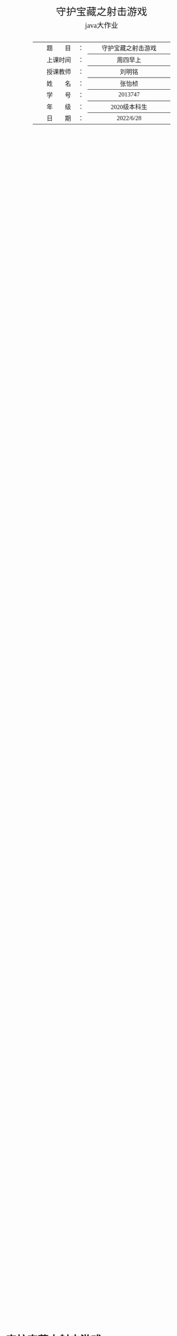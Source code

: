 <div class="cover" style="page-break-after:always;font-family:方正公文仿宋;width:100%;height:100%;border:none;margin: 0 auto;text-align:center;">
    <div style="width:60%;margin: 0 auto;height:0;padding-bottom:20%;">
        </br>
        <img src="https://zyzstc-1303973796.cos.ap-beijing.myqcloud.com/uPic/%E5%8D%97%E5%BC%80%E5%A4%A7%E5%AD%A6logo.jpeg" alt="校名" style="width:80%;"/>
    </div>
    </br></br></br></br></br>
    <div style="width:60%;margin: 0 auto;height:0;padding-bottom:30%;">
        <img src="https://zyzstc-1303973796.cos.ap-beijing.myqcloud.com/uPic/%E5%8D%97%E5%BC%80%E5%A4%A7%E5%AD%A6%E6%A0%A1%E5%BE%BDlogo.jpg" alt="校徽" style="width:50%;"/>
	</div>
    </br></br></br></br></br></br></br></br>
    <span style="font-family:华文黑体Bold;text-align:center;font-size:20pt;margin: 10pt auto;line-height:30pt;">守护宝藏之射击游戏</span>
    <p style="text-align:center;font-size:14pt;margin: 0 auto">java大作业 </p>
    </br>
    </br>
    <table style="border:none;text-align:center;width:72%;font-family:仿宋;font-size:14px; margin: 0 auto;">
    <tbody style="font-family:方正公文仿宋;font-size:12pt;">
    	<tr style="font-weight:normal;"> 
    		<td style="width:20%;text-align:right;">题　　目</td>
    		<td style="width:2%">：</td> 
    		<td style="width:40%;font-weight:normal;border-bottom: 1px solid;text-align:center;font-family:华文仿宋"> 守护宝藏之射击游戏 </td>     </tr>
    	<tr style="font-weight:normal;"> 
    		<td style="width:20%;text-align:right;">上课时间</td>
    		<td style="width:2%">：</td> 
    		<td style="width:40%;font-weight:normal;border-bottom: 1px solid;text-align:center;font-family:华文仿宋"> 周四早上</td>     </tr>
    	<tr style="font-weight:normal;"> 
    		<td style="width:20%;text-align:right;">授课教师</td>
    		<td style="width:2%">：</td> 
    		<td style="width:40%;font-weight:normal;border-bottom: 1px solid;text-align:center;font-family:华文仿宋">刘明铭 </td>     </tr>
    	<tr style="font-weight:normal;"> 
    		<td style="width:20%;text-align:right;">姓　　名</td>
    		<td style="width:2%">：</td> 
    		<td style="width:40%;font-weight:normal;border-bottom: 1px solid;text-align:center;font-family:华文仿宋"> 张怡桢</td>     </tr>
    	<tr style="font-weight:normal;"> 
    		<td style="width:20%;text-align:right;">学　　号</td>
    		<td style="width:2%">：</td> 
    		<td style="width:40%;font-weight:normal;border-bottom: 1px solid;text-align:center;font-family:华文仿宋">2013747 </td>     </tr>
    	<tr style="font-weight:normal;"> 
    		<td style="width:20%;text-align:right;">年　　级</td>
    		<td style="width:%">：</td> 
    		<td style="width:40%;font-weight:normal;border-bottom: 1px solid;text-align:center;font-family:华文仿宋"> 2020级本科生</td>     </tr>
    	<tr style="font-weight:normal;"> 
    		<td style="width:20%;text-align:right;">日　　期</td>
    		<td style="width:2%">：</td> 
    		<td style="width:40%;font-weight:normal;border-bottom: 1px solid;text-align:center;font-family:华文仿宋">2022/6/28</td>     </tr>
    </tbody>              
    </table>
</div>

<!-- 注释语句：导出PDF时会在这里分页 -->

# 守护宝藏之射击游戏



<center><div style='height:2mm;'></div><div style="font-family:华文楷体;font-size:14pt;">张怡桢，2013747</div></center>
<center><span style="font-family:华文楷体;font-size:9pt;line-height:9mm">南开大学软件学院</span>
</center>
<div>
<div style="width:52px;float:left; font-family:方正公文黑体;">摘　要：</div> 
<div style="overflow:hidden; font-family:华文楷体;"> 两个光头小战士守护着象征人类智慧的宝藏，利用高超的射击技术，消灭所有的丧尸，并守护着宝藏。守护宝藏之射击游戏是我根据自己的兴趣设计的一款双人小游戏，游戏通过分析JAVA游戏开发和代码设计，用IntelliJ IDEA软件开发了守护宝藏之射击游戏。运用接口技术，使一个类能够实现多个接口，使用套接字Socket来完成client端和server端的连接。玩家通过连接访问进入游戏，通过操纵守护战士来守护宝藏，玩家还可以拾取装备来提升攻击力，摧毁全部丧尸来取得胜利，操作非常简单，适合所有人群玩。该游戏既满足了人们的个性化需求，也让玩家在游戏过程中丢掉烦恼，尽情地释放压力。
  </div>
</div>

<div>
<div style="width:52px;float:left; font-family:方正公文黑体;">关键词：</div> 
<div style="overflow:hidden; font-family:华文楷体;">java；Socket；多线程</div>
</div>




## 系统分析



### 技术分析

该游戏具有一套完整的规则系统，战士可以射击丧尸，丧尸也可以射击战士，丧尸的目标是攻击宝藏或者杀死杀死战士，而战士则需要层层过关才可以获得胜利，在游戏的设计时需要缜密的逻辑条理思维，同时也要考虑无法操控的因素和所有可能出现的突发事件。

#### 多线程

（1）主线程

战士由玩家通过方向键操作运动方向，通过s键来发射子弹。

（1）丧尸“线程”

丧尸由系统自动随机生成并随机发起攻击，丧尸的目标是攻击宝藏，需要有一定的智能性，因此敌方丧尸需要开创单独的线程让其自主运行，并且需要生成很多的丧尸。

要赋给丧尸消灭战士，抢夺宝藏的目标，所以需要精密得去设计丧尸操作运行的算法，使得丧尸具有一定的目的性与智能性。

（2）子弹“线程”

要对所有角色打出的子弹进行实时监测并判断它打到了什么物体对象，因此需要开辟一个独立的线程来处理子弹，还需要控制好所有的物体对象。



在同一时候，在JVM虚拟机上保持运行这么多的线程，可能会造成程序的迟钝，甚至瘫痪，所以需要用其他方法来解决这个问题！！！

#### 其他技术细节

（1）由于游戏界面中物体对象繁多，为了避免重叠运行，丧尸在前进时需要时刻地扫描周围环境。 

（2）游戏的动态画面是一个优秀程序不可缺少的组成成分，精美的用户界面是引起玩家兴趣的关键，相关的构图美化技术也需要有所考虑。

（3）在游戏地图中会有许多各种不同的物体对象，这不是绘图方法能够解决的，而且过多的大型图片会束缚程序的大小，所以要准确掌握Graphcis()方法的使用。同时使用读取外部文件的方法来加载游戏关卡，因为内存有限，不适合用于存储地图关卡。

（6）游戏要对玩家的分数进行记录，这就需要对其功能和属性进行妥善的策划，还需要制作良好的解决方案来处理其存储方式。

（7）为了确保游戏程序的运行顺畅，需要对结构进行严格把控，将算法完善得更精准，还可以运用混淆器对打包后的软件程序进行优化。



### 功能分析

游戏开始后，主机端创建并设置一个主机，客户端申请连接加入，若其IP输入判断无误，载入地图关卡并开始游戏，在游戏界面中，会实时显示剩余的需要打败的丧尸数量和玩家的生命数及分数。敌方丧尸自行移动和打出子弹，玩家通过敲击键盘来操控战士的动作并打出子弹，子弹无法打中相同阵营的对象，当两方阵营的子弹相交时会相互抵消，打中对方对象时会产生爆炸效果，中途可以暂停、发送信息，战士吃掉超级武器后会赋予其特殊的功能，在游戏的界面中还包含了通信的功能。

如果取得了胜利，会显示“恭喜你过关了！”，并进入下一个关卡，如果失败了，则系统给出“GAME OEVR!还想再玩一次吗？（y/n）”的提示，如果玩家双方都选择继续游戏，则游戏重新加载并开始，不然结束并退出游戏界面。



## 总体设计

<center><strong>  游戏总架构图</strong></center>

![image-20220630165647593](https://zyzstc-1303973796.cos.ap-beijing.myqcloud.com/uPic/image-20220630165647593.png)

### 类设计

游戏由服务器端和客户端两部分组成。根据功能与需求，对该两类设计了许多类，以下分析

#### 服务器端和客户端中都存在的类

Actor类主要用来创建接口

base类主要用来创建宝藏并设置属性

bullet类主要用来创建子弹并设置属性

Ticker类主要用来创建时间信息

bomb类主要用来创建子弹打出后产生的爆炸效果

river类主要用来创建河道并设置属性

grass类主要负责创建草坪并设置属性

Steelwall类主要用来创建铁墙并设置属性

wall类主要用来创建和设置普通墙及其属性

level类负责创建关卡。

#### 服务器端

<center><strong>Server的关系图</strong></center>

![server类关系](https://zyzstc-1303973796.cos.ap-beijing.myqcloud.com/uPic/server%25E7%25B1%25BB%25E5%2585%25B3%25E7%25B3%25BB.png)

<center><strong>表1  游戏服务器端各类功能表</strong></center>

| ServerControler | 处理来自服务器视图框架的输入     |
| --------------- | -------------------------------- |
| ServerModel     | 创建主机                         |
| ServerView      | 设置服务器端图形界面的面板信息   |
| enemy           | 创建丧尸                         |
| player          | 设置玩家的得分及其显示位置等信息 |
| drawingPanel    | 创建和设置服务器端界面窗口       |
| powerUp         | 设置吃到道具后的加强效果         |
| feedbackHandler | 判断指令并执行                   |
| Actor           | 创建接口                         |
| base            | 创建并设置基地                   |
| Ticker          | 创建并设置游戏线程               |
| bullet          | 创建子弹并设置属性               |
| bomb            | 设置爆炸效果                     |
| river           | 创建河道并设置属性               |
| grass           | 创建草坪并设置属性               |
| Steelwall       | 创建铁墙并设置属性               |
| wall            | 创建普通墙并设置属性             |
| level           | 创建关卡                         |

ServerModel类主要用来创建主机

ServerView类主要负责服务器端图形界面的面板信息的设置

ServerControler类处理来自服务器视图框架的输入，包括创立通信与帮助信息等

enemy类主要负责丧尸的创建

player类主要用来设置玩家的得分及其显示位置等信息

drawingPanel类主要负责服务器端界面窗口的创建和设置

powerUp类主要用来设置吃到道具后的加强效果

feedbackHandler类主要用来解码从客户端发来的指令字符串，再将其转换成指令来判断游戏失败后玩家是否继续游戏的问题

#### 客户端



<center><strong>Client的关系图</strong></center>

![client类关系](https://zyzstc-1303973796.cos.ap-beijing.myqcloud.com/uPic/client%25E7%25B1%25BB%25E5%2585%25B3%25E7%25B3%25BB.png)

<center><strong>表2 游戏客户端各类功能表</strong></center>

| ClientModel        | 设置与服务器的连接               |
| ------------------ | -------------------------------- |
| ClientView         | 设置客户端端图形界面的面板信息   |
| ClientControler    | 负责处理来自客户端视图框架的输入 |
| drawingPanel       | 设置客户端窗口界面               |
| instructionHandler | 判断指令并执行                   |
| shield             | 设置战士的防护盾                 |
| normalObject       | 创建并描绘其他的物体对象         |
| level              | 创建关卡                         |
| base               | 创建并设置基地                   |
| Ticker             | 创建并设置游戏线程               |
| bullet             | 创建子弹并设置属性               |
| bomb               | 设置爆炸效果                     |
| river              | 创建河道并设置属性               |
| wall               | 创建普通墙并设置属性             |

ClientModel类主要用来设置与服务器的连接

ClientView类主要负责客户端端图形界面的面板信息

ClientControler类主要负责处理来自客户端视图框架的输入和创立通信与帮助信息等

drawingPanel主要用来设置客户端窗口界面

instructionHandler类主要用来解码从服务器端发来的指令字符串，再将其转换成指令来判断游戏失败后玩家是否继续游戏的问题

shield类主要负责设置战士吃掉保护图标获得保护时的状态

normalObject类主要用来创建和描绘其他物体对象



### 功能设计

#### 游戏联机

客户端与服务器端的连接访问通过使用套接字Socket来实现，客户端玩家输入主机地址来完成与服务器玩家的连接，两个玩家的游戏画面实时同步，一起攻击丧尸保护宝藏

#### 在线聊天

此游戏添加了通信功能，客户端与服务器端可以使用文本框进行在线交流

#### 游戏具体设计

双方通过使用指令键来操控自己的战士，丧尸和子弹则是自主随机运行，游戏中会对玩家的分数进行记录，还增加了特殊武器。

<center><strong>游戏具体功能图</strong></center>

![image-20220628213232425](https://zyzstc-1303973796.cos.ap-beijing.myqcloud.com/uPic/image-20220628213232425.png)



### 总体流程图

<center><strong>图2  总体流程图</strong></center>

![image-20220628212618465](https://zyzstc-1303973796.cos.ap-beijing.myqcloud.com/uPic/image-20220628212618465.png)

## 技术与难点



###  技术难点：Socket通信

**功能：服务器与客户端的通信与同步 **

![image-20220630170215712](https://zyzstc-1303973796.cos.ap-beijing.myqcloud.com/uPic/image-20220630170215712.png)

在游戏中，有服务器端*server*与客户端*client*，通过*Socket*套接字进行通信。

其中最大的问题是，*怎么让客户端与服务器的画面实时同步*——*通过两个类*Client.instructionHandler*与*Server.feedbackHandler*来编写变化标记功能与相对应的识别功能来同步画面，信息交流通过*String*来传递解析。*

<center><strong>Socket通信图</strong></center>

![image-20220630170336715](https://zyzstc-1303973796.cos.ap-beijing.myqcloud.com/uPic/image-20220630170336715.png)



### 技术难点：子弹，丧尸与战士的运动“多线程”

**功能：画面运行流畅，可以正确反馈玩家的指令**

由于游戏上的动态元素过多，给每一颗子弹每一个丧尸都设置线程的话，游戏会出现卡顿以及卡bug的现象。事实上该项目的线程结构如下：

<center><strong>游戏的线程分析图</strong></center>

![image-20220630170804216](https://zyzstc-1303973796.cos.ap-beijing.myqcloud.com/uPic/image-20220630170804216.png)

项目有四个线程，服务器主线程，客户端主线程，以及服务端的游戏线程，客户端的同步线程。主线程听取用户的输入，游戏的运行与同步在*gameModel*中的新线程。

*尽量保持较少的线程如何实现子弹以及丧尸的动态效果呢？*

```java
view.mainPanel.repaint();
Thread.sleep(30);
```

游戏中的画面中出现的物体皆为继承*Actor*接口的实体对象，其运动主线程监听用户的输入，通过不停更新所有对象的图片位置然后每30ms后刷新主界面来实现游戏的动态操作。

### 技术难点：图片的更新

**功能：收到炮弹攻击后外形的外观变化，吃到超级武器的外形变化**

```java
public Image[] textures;

//加载游戏
textures = new Image[88];
for(int i = 1; i < textures.length+1; i++)
	textures[i-1] = Toolkit.getDefaultToolkit().getImage("image/" + i + ".jpg");

```

使用*Toolkit.getDefaultToolkit().getImage()*一次性将图片导入缓存，后期触发特定的操作，外形进行变化。

图片的来源主要是从游戏元素网站爱给网上遴选的。

其中一次性将图片导入缓存，需要特殊的图片读取办法：Toolkit.getDefaultToolkit().getImage()中可以以字符串的形式读取括号内的信息"image/" + i + ".jpg"，所以可以一次性读入图片。

## 详细设计

### 游戏元素设计

游戏的画风较为美观大方，游戏的元素让人可以轻松快乐的进行游戏。

#### 战士设计

战士有4种等级，可以随着游戏的进行吃到道具而进行升级，除了外观上的升级还包括血量以及武器装备上的升级

<center><strong>1级战士</strong></center>

战士的初始状态

<center class="half">
    <img src="https://zyzstc-1303973796.cos.ap-beijing.myqcloud.com/uPic/image-20220628202125116.png" width="150"/>
   <img src="https://zyzstc-1303973796.cos.ap-beijing.myqcloud.com/uPic/image-20220628202502030.png" width="150"/>
    <img src="https://zyzstc-1303973796.cos.ap-beijing.myqcloud.com/uPic/image-20220628202354135.png" width="150"/>
    <img src="https://zyzstc-1303973796.cos.ap-beijing.myqcloud.com/uPic/image-20220628202217546.png" width="150"/>



<center><strong>2级战士</strong></center>

一级战士拾取武器之后，移动速度加快，装备升级

<center class="half">
    <img src="https://zyzstc-1303973796.cos.ap-beijing.myqcloud.com/uPic/image-20220628213321997.png" width="150"/>
   <img src="https://zyzstc-1303973796.cos.ap-beijing.myqcloud.com/uPic/image-20220628213358018.png" width="150"/>
    <img src="https://zyzstc-1303973796.cos.ap-beijing.myqcloud.com/uPic/image-20220628213423450.png" width="150"/>
    <img src="https://zyzstc-1303973796.cos.ap-beijing.myqcloud.com/uPic/image-20220628213438127.png" width="150"/>



<center><strong>3级战士</strong></center>

二级战士拾取到武器之后的再次升级
<center class="half">
    <img src="https://zyzstc-1303973796.cos.ap-beijing.myqcloud.com/uPic/image-20220628213321997.png" width="150"/>
   <img src="https://zyzstc-1303973796.cos.ap-beijing.myqcloud.com/uPic/image-20220628213649415.png" width="150"/>
    <img src="https://zyzstc-1303973796.cos.ap-beijing.myqcloud.com/uPic/image-20220628213715706.png" width="150"/>
    <img src="https://zyzstc-1303973796.cos.ap-beijing.myqcloud.com/uPic/image-20220628213725165.png" width="150"/>



<center><strong>4级战士</strong></center>

玩家只有拾取到超级星星时才会进入该状态，该状态的战士health=2，武器装备最强，移动速度最快
<center class="half">
    <img src="https://zyzstc-1303973796.cos.ap-beijing.myqcloud.com/uPic/image-20220628213833079.png" width="150"/>
   <img src="https://zyzstc-1303973796.cos.ap-beijing.myqcloud.com/uPic/image-20220628213857960.png" width="150"/>
    <img src="https://zyzstc-1303973796.cos.ap-beijing.myqcloud.com/uPic/image-20220628213917381.png" width="150"/>
    <img src="https://zyzstc-1303973796.cos.ap-beijing.myqcloud.com/uPic/image-20220628213942515.png" width="150"/>



#### 丧尸设计

丧尸一共有四种类型

| jpg_num | type | firepossibility | speed | health | mark   |
| ------- | ---- | --------------- | ----- | ------ | ------ |
| 39-46   | 1    | 0.95            | 2     |        | 普通的 |
| 3-10    | 2    | 0.95            | 4     |        | 快的   |
| 11-18   | 3    | 0.9             | 2     |        | 胖的   |
| 19-38   | else | 0.95            | 2     | 3      | 大boss |

<center><strong>普通丧尸</strong></center>

普通丧尸有两种形态，第一行是正常形态，第二行是暴走状态

<center class="half">
    <img src="https://zyzstc-1303973796.cos.ap-beijing.myqcloud.com/uPic/image-20220629001031341.png" width="150"/>
   <img src="https://zyzstc-1303973796.cos.ap-beijing.myqcloud.com/uPic/image-20220629001334154.png" width="150"/>
    <img src="https://zyzstc-1303973796.cos.ap-beijing.myqcloud.com/uPic/image-20220629001205654.png" width="150"/>
    <img src="https://zyzstc-1303973796.cos.ap-beijing.myqcloud.com/uPic/image-20220629001153052.png" width="150"/>

  <center class="half">
    <img src="https://zyzstc-1303973796.cos.ap-beijing.myqcloud.com/uPic/image-20220629001031341.png" width="150"/>
   <img src="https://zyzstc-1303973796.cos.ap-beijing.myqcloud.com/uPic/image-20220629002448432.png" width="150"/>
    <img src="https://zyzstc-1303973796.cos.ap-beijing.myqcloud.com/uPic/image-20220629002513634.png" width="150"/>
    <img src="https://zyzstc-1303973796.cos.ap-beijing.myqcloud.com/uPic/image-20220629002609573.png" width="150"/>

<center><strong>快丧尸</strong></center>

此种丧尸移动速度超快，一行为普通形态，二行为暴走状态
<center class="half">
    <img src="https://zyzstc-1303973796.cos.ap-beijing.myqcloud.com/uPic/image-20220629001433750.png" width="150"/>
   <img src="https://zyzstc-1303973796.cos.ap-beijing.myqcloud.com/uPic/image-20220629001506851.png"width="150"/>
    <img src="https://zyzstc-1303973796.cos.ap-beijing.myqcloud.com/uPic/image-20220629001522397.png" width="150"/>
    <img src="https://zyzstc-1303973796.cos.ap-beijing.myqcloud.com/uPic/image-20220629001543681.png" width="150"/>
  <center class="half">
    <img src="https://zyzstc-1303973796.cos.ap-beijing.myqcloud.com/uPic/image-20220629001433750.png" width="150"/>
   <img src="https://zyzstc-1303973796.cos.ap-beijing.myqcloud.com/uPic/image-20220629002655624.png"width="150"/>
    <img src="https://zyzstc-1303973796.cos.ap-beijing.myqcloud.com/uPic/image-20220629002840118.png" width="150"/>
    <img src="https://zyzstc-1303973796.cos.ap-beijing.myqcloud.com/uPic/image-20220629002739118.png" width="150"/>

<center><strong>胖丧尸</strong></center>

此种丧尸移动速度慢，攻击力较普通丧尸更小一点，有两种形态，一行为普通形态，二行为暴走状态，如下
<center class="half">
    <img src="https://zyzstc-1303973796.cos.ap-beijing.myqcloud.com/uPic/image-20220629001820990.png" width="150"/>
   <img src="https://zyzstc-1303973796.cos.ap-beijing.myqcloud.com/uPic/image-20220629001850661.png" width="150"/>
    <img src="https://zyzstc-1303973796.cos.ap-beijing.myqcloud.com/uPic/image-20220629001841328.png" width="150"/>
    <img src="https://zyzstc-1303973796.cos.ap-beijing.myqcloud.com/uPic/image-20220629001831818.png" width="150"/>
  <center class="half">
    <img src="https://zyzstc-1303973796.cos.ap-beijing.myqcloud.com/uPic/image-20220629002924348.png" width="150"/>
   <img src="https://zyzstc-1303973796.cos.ap-beijing.myqcloud.com/uPic/image-20220629003006054.png" width="150"/>
    <img src="https://zyzstc-1303973796.cos.ap-beijing.myqcloud.com/uPic/image-20220629002952525.png" width="150"/>
    <img src="https://zyzstc-1303973796.cos.ap-beijing.myqcloud.com/uPic/image-20220629002939352.png" width="150"/>

<center><strong>大boss丧尸</strong></center>

此种丧尸血很厚，形态很多，受到攻击后，形态会发生变化

大boss丧尸具有4种运动形态和一种暴走状态，4种运动状态分别代表着血量

第一种初始状态health=3

<center class="half">
    <img src="https://zyzstc-1303973796.cos.ap-beijing.myqcloud.com/uPic/image-20220629002028360.png" width="150"/>
   <img src="https://zyzstc-1303973796.cos.ap-beijing.myqcloud.com/uPic/image-20220629002103878.png" width="150"/>
    <img src="https://zyzstc-1303973796.cos.ap-beijing.myqcloud.com/uPic/image-20220629002050222.png" width="150"/>
    <img src="https://zyzstc-1303973796.cos.ap-beijing.myqcloud.com/uPic/image-20220629002039214.png" width="150"/>
  收到第一次攻击后，health=2时的状态

 <center class="half">
    <img src="https://zyzstc-1303973796.cos.ap-beijing.myqcloud.com/uPic/image-20220629004526077.png" width="150"/>
   <img src="https://zyzstc-1303973796.cos.ap-beijing.myqcloud.com/uPic/image-20220629004538535.png" width="150"/>
    <img src="https://zyzstc-1303973796.cos.ap-beijing.myqcloud.com/uPic/image-20220629004548869.png" width="150"/>
    <img src="https://zyzstc-1303973796.cos.ap-beijing.myqcloud.com/uPic/image-20220629004559175.png" width="150"/>  

收到第二次攻击后，health=1时的状态

<center class="half">
    <img src="https://zyzstc-1303973796.cos.ap-beijing.myqcloud.com/uPic/image-20220629003836358.png" width="150"/>
   <img src="https://zyzstc-1303973796.cos.ap-beijing.myqcloud.com/uPic/image-20220629003855616.png" width="150"/>
    <img src="https://zyzstc-1303973796.cos.ap-beijing.myqcloud.com/uPic/image-20220629003905329.png" width="150"/>
    <img src="https://zyzstc-1303973796.cos.ap-beijing.myqcloud.com/uPic/image-20220629004309878.png" width="150"/>

 收到第三次攻击后，health=0时的状态     

  <center class="half">
    <img src="https://zyzstc-1303973796.cos.ap-beijing.myqcloud.com/uPic/image-20220629004349612.png" width="150"/>
   <img src="https://zyzstc-1303973796.cos.ap-beijing.myqcloud.com/uPic/image-20220629004401032.png" width="150"/>
    <img src="https://zyzstc-1303973796.cos.ap-beijing.myqcloud.com/uPic/image-20220629004410845.png" width="150"/>
    <img src="https://zyzstc-1303973796.cos.ap-beijing.myqcloud.com/uPic/image-20220629004419229.png" width="150"/>  

 超级丧尸的暴走状态

<center class="half">
    <img src="https://zyzstc-1303973796.cos.ap-beijing.myqcloud.com/uPic/image-20220629004719114.png" width="150"/>
   <img src="https://zyzstc-1303973796.cos.ap-beijing.myqcloud.com/uPic/image-20220629004727245.png" width="150"/>
    <img src="https://zyzstc-1303973796.cos.ap-beijing.myqcloud.com/uPic/image-20220629004735665.png" width="150"/>
    <img src="https://zyzstc-1303973796.cos.ap-beijing.myqcloud.com/uPic/image-20220629004744992.png" width="150"/>
 

 以下是血量变化时形态变化的代码

```java
//如果丧尸被击中一颗子弹，判断会发生什么
	public void hurt(){
		if(flashing)
			gameModel.addActor(new powerUp(gameModel));
		flashing = false;
		boolean death = false;
		if(type != 4 )
			death = true;
		else{
			if(health == 0)
				death = true;
			else{
				if(health == 3){
					for(int i = 0; i < 4; i++)
						textures[i] = textures[4+i];
				}else if(health == 2){
					for(int i = 0; i < 4; i++)
						textures[i] = textures[8+i];
				}else if(health == 1){
					for(int i = 0; i < 4; i++)
						textures[i] = textures[12+i];
				}
				health--;
			}
		}
```

#### 道具设计

<center><strong>道具设计图</strong></center>

![image-20220629015013070](https://zyzstc-1303973796.cos.ap-beijing.myqcloud.com/uPic/image-20220629015013070.png)

如图所示：

第一个道具为超级星星，吃到该道具时，战士会升级成满级状态

第二个是护盾道具，战士会得到限时的红色框框保护战士不受攻击

第三个是武器道具，拾取该道具，战士会进行相应的升级，移动速度提高，子弹速度提高，**且子弹可以打破铁墙**；

第四个是宝藏墙升级，在宝藏周边会建立一层更加牢固的铁墙，更耐受攻击

第五个是血量道具，拾取该道具战士的生命值会加一

第六个是时间道具，拾取到该道具后，丧尸会限时全部停止运动

第七个是炸弹道具，拾取该道具后，全场的丧尸死亡清空

#### 地图设计

<center><strong>宝藏的设计</strong></center>

宝藏设计在地图的中间下部，周边会用普通墙围住进行一定程度的防御，战士的任务是守护宝藏

<center class="half">
    <img src="https://zyzstc-1303973796.cos.ap-beijing.myqcloud.com/uPic/1.jpg" width="150"/>
   <img src="https://zyzstc-1303973796.cos.ap-beijing.myqcloud.com/uPic/2.jpg" width="150"/>
  <center><strong>地图元素（不可行走）</strong></center>

<center class="half">
    <img src="https://zyzstc-1303973796.cos.ap-beijing.myqcloud.com/uPic/54.jpg" width="100"/>
   <img src="https://zyzstc-1303973796.cos.ap-beijing.myqcloud.com/uPic/71.jpg" width="100"/>    
  <img src="https://zyzstc-1303973796.cos.ap-beijing.myqcloud.com/uPic/72.jpg" width="100"/>   



第一个是铁墙元素，耐受攻击，

第二个是普通墙元素，防御力较铁墙弱

第三个是湖水元素，角色不能跨越湖水

以上三个元素皆为角色不可以跨越的元素

  <center><strong>地图元素（可行走）</strong></center>

<center class="half">
    <img src="https://zyzstc-1303973796.cos.ap-beijing.myqcloud.com/uPic/image-20220629021617125.png" width="400"/>
   <img src="https://zyzstc-1303973796.cos.ap-beijing.myqcloud.com/uPic/image-20220629021823498.png" width="150"/>    

可以行走在上面的元素grass是用Graphics（）画的



### 面板功能设计

游戏面板是游戏程序的关键，这里使用了方法paintComponent(Graphics g)来进行建立并设置其属性，具体实现代码如下：

```java
public void paintComponent(Graphics g) {
		Graphics offScreenGraphics;
		if (offScreenImage == null) {
				offScreenImage = createImage(640, 550);
		}
		offScreenGraphics = offScreenImage.getGraphics();
		myPaint(offScreenGraphics);
		g.drawImage(offScreenImage, 0, 0, this);
	}
```

#### 宝藏基地的设计

1. base类定义了几个变量，通过构造器初始化了宝藏基地的变量参数

2. 使用g.drawImage()方法设置一幅图片来代表宝藏
3. 通过public void move(){}来处理基地受到铁墙防护时的变化，使用if()判断语句判断铁墙的保护时间。
4. 游戏的核心重点是宝藏的设置，一旦宝藏被毁，则玩家失败，游戏结束。

```java
//基地的基本属性设置
	public base(ServerModel gameModel){
		this.gameModel = gameModel;
		xPos = 260;
		yPos = 498;
		base = gameModel.textures[0];
		border = new Rectangle(xPos - 11, yPos - 11, 23, 23);
	}
//画出基地
	public void draw(Graphics g){
		g.drawImage(base, xPos - 12, yPos - 12, null );
	}
```

#### 丧尸的设计

敌方丧尸的设计

enemy类设置了丧尸的共同属性，并对不同的丧尸设置了不同的属性，如女性丧尸的移动速度会比较快，超级丧尸拥有多层保护壳的丧尸的生命数量与其拥有的形态数量一样等；

利用随机函数“Math.random()✖️4”随机生成一个随机值，并转换成整形数值，将此值赋给变量direction来作为敌方丧尸生成时的方向，再将“Math.random()✖️200”生成的随机值转换成整形数值，赋予变量interval来作为生成时的时间间隔，并且设置了丧尸的移动周期，在一个周期内将会朝着相同的方向继续移动，并设置了其在行进的过程中随机发射子弹。

而在特殊属性中，分别设置了丧尸的的攻击力、速度、图标等属性，再用方法draw(Graphics g){}向地图中加入丧尸的具体形态。具体实现代码如下：

```java
//设置全部敌人的共同属性
		interval = (int)(Math.random()*200);
		direction = (int)(Math.random()*4);
//根据不同类型的敌人设置独特的属性如：容貌,速度,等等
		if(type ==1 ){
			firePosibility = 0.95;
			speed = 2;
			textures = new Image[8];
			for(int i = 0; i < 8; i++)
				textures[i] = gameModel.textures[38+i];
		}else if(type == 2){
			firePosibility = 0.95;
			speed = 4;
			textures = new Image[8];
			for(int i = 0; i < 8; i++)
				textures[i] = gameModel.textures[2+i];
		}else if(type == 3){
			firePosibility = 0.9;
			speed = 2;
			textures = new Image[8];
			for(int i = 0; i < 8; i++)
				textures[i] = gameModel.textures[10+i];
		}else{
			firePosibility = 0.95;
			health = 3;
			speed = 2;
			textures = new Image[20];
			for(int i = 0; i < 20; i++)
				textures[i] = gameModel.textures[18+i];

		}
		//画出丧尸
public void draw(Graphics g){
		if(flashing && gameModel.gameFlow%10 > 4)
			g.drawImage(textures[textures.length-4+direction], xPos - size, yPos - size, null);
		else
			g.drawImage(textures[direction], xPos - size, yPos - size, null);
	}

```

#### 河道、草坪的设计

grass类继承了Actor接口;

grass类构造器定义了草坪的x，y坐标和矩形边界以及图标;

public void draw(Graphics g) {}方法绘制了草坪。

游戏双方丧尸及其子弹可以自由通过草坪。具体实现代码如下：

```java
//grass类构造器定义了草坪的x，y坐标和矩形边界以及图标;
public grass(int a, int b){
		xPos = a;
		yPos = b;
		border = new Rectangle(0,0,0,0);
	}
//画出草坪
	public void draw(Graphics g) {

		g.setColor(new Color(0, 128, 0));
		for(int i = yPos - 10; i <= yPos + 12; i+=5)
			g.drawLine(xPos - 12, i, xPos + 12, i);
		for(int i = xPos - 10; i <= xPos + 12; i+=5)
			g.drawLine( i, yPos - 12, i, yPos + 12);
  }
```

river类继承了Actor接口;

river类构造器定义了河道的x，y坐标和矩形边界以及图标;

g.drawImage（Image，int，int， ImageObserver）方法设置了一幅图片来代表河道。

在该游戏中将河道设置为不允许角色经过，但子弹可以自由通过，具体实现代码如下：

```java
//设置基本属性
	public river(int a, int b, ServerModel gameModel){
		this.gameModel = gameModel;
		river = gameModel.textures[71];
		xPos = a;
		yPos = b;
		Border = new Rectangle(xPos - 12, yPos - 12, 25, 25);
	}
//画出河道
	public void draw(Graphics g){
		g.drawImage(river, xPos - 12, yPos - 12, null);
	}

```

#### 墙与铁墙的设计

该模块通过new Rectangle(int x,int y,int width,int height)完成了一个矩形的创建，然后将其具体值赋给变量数组border[数组索引]生成了墙。

坐标x和y为绘制矩形时的起始点，width,height分别为矩形绘制的宽和高。通过构造器定义普通墙和铁墙的矩形边界和图标。具体实现代码如下：

```java
	//基本属性
public wall(int a, int b, ServerModel gameModel){
		xPos = a;
		yPos = b;
		this.gameModel = gameModel;
		wall = gameModel.textures[70];
		generalBorder = new Rectangle(xPos - 12, yPos - 12, 25, 25);
		border[0] = new Rectangle(xPos - 11, yPos - 11, 11, 11);
		border[1] = new Rectangle(xPos + 1, yPos - 11, 11, 11);
		border[2] = new Rectangle(xPos - 11, yPos + 1, 11, 11);
		border[3] = new Rectangle(xPos + 1, yPos + 1, 11, 11);
	}
	//画出

	public void draw(Graphics g) {
		if(walldestoried)
			return;
		g.drawImage(wall, xPos - 12, yPos - 12, null);
		g.setColor(new Color(170, 134, 98));
		if(shape[0])
			g.fillRect(xPos - 12, yPos - 12, 7, 7);
		if(shape[1])
			g.fillRect(xPos - 6, yPos - 12, 7, 7);
		if(shape[2])
			g.fillRect(xPos, yPos - 12, 7, 7);
		if(shape[3])
			g.fillRect(xPos + 6, yPos - 12, 7, 7);
		if(shape[4])
			g.fillRect(xPos - 12, yPos - 6, 7, 7);
		if(shape[5])
			g.fillRect(xPos - 6, yPos - 6, 7, 7);
		if(shape[6])
			g.fillRect(xPos, yPos - 6, 7, 7);
		if(shape[7])
			g.fillRect(xPos + 6, yPos - 6, 7, 7);
		if(shape[8])
			g.fillRect(xPos - 12, yPos, 7, 7);
		if(shape[9])
			g.fillRect(xPos - 6, yPos, 7, 7);
		if(shape[10])
			g.fillRect(xPos, yPos, 7, 7);
		if(shape[11])
			g.fillRect(xPos + 6, yPos, 7, 7);
		if(shape[12])
			g.fillRect(xPos - 12, yPos + 6, 7, 7);
		if(shape[13])
			g.fillRect(xPos - 6, yPos + 6, 7, 7);
		if(shape[14])
			g.fillRect(xPos, yPos + 6, 7, 7);
		if(shape[15])
			g.fillRect(xPos + 6, yPos + 6, 7, 7);
	}

```

#### 界面窗口的创建

在该模块中：

ServerView类的构造器中用super()方法调用父类构造器设置窗口题目为“守护宝藏之射击游戏（主机端/客户端）”；

使用JButton(String)定义了六个（退出、帮助、发送、暂停/继续、建立主机和隐藏）鼠标点击事件（即所谓的按钮）；

JTextField定义文本框，并将其设置为不可编辑。

new drawingPanel()和setBackground(Color c)创建一个面板并设置背景颜色；

setBounds()和setLayout()方法定义了页面的大小并将页面布局定义为空；

add（）方法向页面添加按钮和文本框；

setColor（Color c）方法设置面板颜色为指定颜色；

继承自java.awt.Graphics类中的drawString（String，int，int）方法向面板添加并输出当前关数及剩余敌人数，通过if判断语句进行判断，如果消灭丧尸数量到达设置的敌方丧尸数量则输出胜利场景。

```java
public ServerView(){

		super("守护宝藏之射击游戏（主机端）");


		try {
			UIManager.setLookAndFeel(UIManager.getSystemLookAndFeelClassName());
		} catch (Exception e) { }

		getContentPane().setLayout(null);

		//制作动画绘制的主面板
		mainPanel = new drawingPanel();
		mainPanel.setLayout(null);
		mainPanel.setBounds(0,  22, 679, 605);
		mainPanel.setBackground(new Color(138, 152, 142,80));
		messageField = new JTextField();
		messageField.setBounds(0,519, 560,22);
		messageField.setEnabled(false);
		sendMessage = new JButton("发送");
		sendMessage.setBounds(570,518, 62,24);
		sendMessage.setFocusable(false);
		mainPanel.add(messageField);
		mainPanel.add(sendMessage);
		getContentPane().add(mainPanel);
		mainPanel.setFocusable(true);

		//制作选项按钮
		createServer = new JButton("建立主机");
		createServer.setBounds(0, 0,120,22);
		getContentPane().add(createServer);
		createServer.setFocusable(false);

		pauseAndResume = new JButton("暂停/继续");
		pauseAndResume.setBounds(120, 0,120,22);
		getContentPane().add(pauseAndResume);
		pauseAndResume.setFocusable(false);

		help = new JButton("帮助");
		help.setBounds(240, 0,120,22);
		getContentPane().add(help);
		help.setFocusable(false);

		exit = new JButton("退出");
		exit.setBounds(360, 0,120,22);
		getContentPane().add(exit);
		exit.setFocusable(false);

		//设置主框架
		setDefaultCloseOperation(JFrame.EXIT_ON_CLOSE);
		setBounds(150, 130, 640, 590);
    	setVisible(true);
    	setResizable( false );

		//设置服务器模式
		model = new ServerModel(this);

		//设置服务器控制器
		controler = new ServerControler(this, model);


	}
```



### 子弹功能设计

setColor()方法设置子弹颜色为浅灰色;

g.fillRect(int,int,int,int)方法设置子弹水平或垂直发射时的形状;

if()判断语句和equals()方法来鉴定子弹和什么东西相交，然后再处理相交时子弹和其他对象的属性变化。

具体代码如下：

```java
//setColor()方法设置子弹颜色为浅灰色;

//g.fillRect(int,int,int,int)方法设置子弹水平或垂直发射时的形状;
public void draw(Graphics g) {
		g.setColor(Color.lightGray);
		if(direction == 0 || direction == 1)
			g.fillRect(border.x + 1, border.y +1, 3, 9);
		if(direction == 2 || direction == 3)
			g.fillRect(border.x +1, border.y + 1, 9, 3);
	}

//if()判断语句和equals()方法来鉴定子弹和什么东西相交，然后再处理相交时子弹和其他对象的属性变化。
	public void move(){
		if(gameModel.gamePaused){
			writeToOutputLine();
			return;
		}


		//检查这子弹是否撞击地图边界
		if(!border.intersects(map)){
			gameModel.removeActor(this);
			notifiyOwner();
			makeBomb();
			writeToOutputLine();
			return;
		}
		//检查这颗子弹是否击中其他对象
		for(int i = 0; i < gameModel.actors.length; i++){
			if(gameModel.actors[i] != null){
				if(gameModel.actors[i] != this && gameModel.actors[i] != owner){
					if(border.intersects(gameModel.actors[i].getBorder())){

						if(gameModel.actors[i].getType().equals("steelWall")){
							Steelwall temp = (Steelwall)gameModel.actors[i];
							if(!temp.walldestoried){
								temp.damageWall(border,  bulletpower, direction);
								if(temp.bulletdestoried)
									hitTarget = true;
							}
						}else if(gameModel.actors[i].getType().equals("wall")){
							wall temp = (wall)gameModel.actors[i];
							if(!temp.walldestoried){
								temp.damageWall(border,  bulletpower, direction);
								if(temp.bulletdestoried)
									hitTarget = true;
							}
						}else if(gameModel.actors[i].getType().equals("bullet")){
							bullet temp = (bullet)gameModel.actors[i];
							if(temp.owner.getType().equals("Player")){
								hitTarget = true;
								gameModel.removeActor(gameModel.actors[i]);
								temp.notifiyOwner();
							}
						}else if(gameModel.actors[i].getType().equals("Player")){
							if(owner.getType().equals("enemy")){
								player temp = (player)gameModel.actors[i];
							    temp.hurt();
							}else{
							}
							hitTarget = true;
						}else if(gameModel.actors[i].getType().equals("enemy") && owner.getType().equals("Player")){
							enemy temp = (enemy)gameModel.actors[i];
							player tempe = (player)owner;
							if(temp.health == 0)
								tempe.scores+=temp.type*100;
							temp.hurt();
							hitTarget = true;
						}else if(gameModel.actors[i].getType().equals("base")){
							base temp = (base)gameModel.actors[i];
							temp.doom();
							hitTarget = true;
							gameModel.gameOver = true;
						}
					}
				}
			}
		}

		//如果子弹打到其他对象,从游戏系统中删除这个子弹对象
		if(hitTarget){
			gameModel.removeActor(this);
			notifiyOwner();
			makeBomb();
			writeToOutputLine();
			return;
		}

		if(direction == 0){
				border.y -= Speed;
				yPos -= Speed;
			}
			if(direction == 1){
				border.y += Speed;
				yPos += Speed;
			}
			if(direction == 2){
				border.x -= Speed;
				xPos -= Speed;
			}
			if(direction == 3){
				border.x += Speed;
				xPos += Speed;
		}
		writeToOutputLine();
	}
```



### 战士功能设计

if()判断语句和equals()方法来鉴定战士吃掉的特殊武器图标：

<center class="half">
    <img src="https://zyzstc-1303973796.cos.ap-beijing.myqcloud.com/uPic/image-20220629015013070.png" width="400"/>

如果吃到炸弹图标，则已经出现了的丧尸全部被炸毁；

如果吃到爱心图标，玩家加一条生命；

如果吃到武器图标，提升玩家子弹火力并且速度加快，可以打破铁墙；

如果吃到盾图标，则玩家获得防护盾且免疫敌方子弹；

如果吃到铁墙图标，则基地由普通墙变为铁墙；

如果吃到时间图标，则时间停止，所有敌方丧尸静止。

具体代码如下：

```java
//power up 类
public powerUp(ServerModel gameModel){
		this.gameModel = gameModel;
		//加载图像
		textures = new Image[7];
		for(int i = 0; i < 7; i ++)
			textures[i] = gameModel.textures[46+i];

		xPos = 24 + (int)(Math.random()*475);
		yPos = 24 + (int)(Math.random()*475);
		int a = (int)(Math.random()*17);
		if(0 <= a && a< 3)
			function = 0;
		if(3 <= a && a < 6)
			function = 1;
		if(6 <= a && a < 9)
			function = 2;
		if(9 <= a && a< 12)
			function = 3;
		if(12 <= a && a < 15)
			function = 4;
		if(15 <= a && a < 16)
			function = 5;
		if(16 <= a && a < 17)
			function = 6;
		displaytime = 100 + (int)(Math.random()*630);
		border= new Rectangle(xPos - 12, yPos -12, 25, 25);
	}
```

```java
//player class
	//吃到道具
						if(gameModel.actors[i].getType().equals("powerUp")){
							scores+=50;
							powerUp temp = (powerUp)gameModel.actors[i];
							int function = temp.function;
							if(function == 0){  //普通武器，增加速度
								upgrade();
							}else if(function == 1){  //钢墙保护基地
								base tempe = (base)gameModel.actors[4];
								tempe.steelWallTime = 600;
							}else if(function == 2){   // 杀死所有的敌方丧尸
								for(int j = 0; j < gameModel.actors.length; j++)
									if(gameModel.actors[j] != null)
										if(gameModel.actors[j].getType().equals("enemy")){
											enemy tempe = (enemy)gameModel.actors[j];
											gameModel.addActor(new bomb(tempe.xPos, tempe.yPos, "big", gameModel));
											gameModel.removeActor(gameModel.actors[j]);
										}
									level.NoOfEnemy = 0;
									level.deathCount = 20 - level.enemyLeft;
							}else if(function == 3){   //防护盾，刀枪不入
								InvulnerableTime = 300 + (int)Math.random()*400;
							}else if(function == 4){  //冻结所有敌人
								enemy.freezedTime = 300 + (int)Math.random()*400;
								enemy.freezedMoment = ServerModel.gameFlow;
							}else if(function == 5){ //超级星星
								if(status < 3)
									numberOfBullet++;
								status =4;
								health = 2;
								if(type.equals("1P"))
									for(int j = 0; j < 4; j ++)
										textures[j] = gameModel.textures[66+j];
								else
									for(int j = 0; j < 4; j ++)
										textures[j] = gameModel.textures[84+j];
							}else if(function == 6){  // 增加生命
								life++;
							}

							gameModel.removeActor(gameModel.actors[i]);

						}
```



### 服务器设计

#### ServerModel类

在ServerModel类，实现了ActionListener接口，具备了监听功能。

创建了一些连接变量和游戏变量，设置了布尔类型的服务器状态变量，使用构造器完成了消息队列信息的设置；

使用createServer(){}方法建立主机，当布尔变量serverCreated的值为true时，主机创建成功；

设置了一个端口号，用try{}catch{}语句处理代码执行时发生的异常，并给出错误提示；

服务器通过accept()方法与客户端建立连接，当端口号没有被其他应用程序占用并IP地址正确，则成功完成连接，载入游戏，如若不然，就会显示相应的错误提示；

使用addMessage()在屏幕上显示消息，使用removeMessage()方法删除屏幕上的消息；

通过addActor()和remove()方法完成了向地图中增添新的物体对象和清除已经不存在了的物体对象的操作。

具体代码如下：

```java
	public ServerModel(ServerView thisview){

		view = thisview;
		messageQueue = new String[8];
		view.mainPanel.messageQueue = messageQueue;

		addMessage("欢迎来到守护宝藏之射击游戏主机端!  请点击\"建立主机\"按钮开始游戏" );

		t = new Ticker(1000);
		t.addActionListener(this);

	}


	public void createServer(){

 		addMessage("正在建立主机(端口9999,127.0.0.1)");

 		try {
			serverSocket = new ServerSocket(9999);
        	serverCreated = true;
        } catch (Exception e) {
			addMessage("无法建立主机，请确认端口9999没有被别的程序使用");
			System.out.println(e);
			t.stop();
			return;
        }

		addMessage("建立完成，等待玩家连接");

        try {
		   clientSocket = serverSocket.accept();
	       clientConnected = true;

	    	out = new PrintWriter(clientSocket.getOutputStream(), true);
		    in = new BufferedReader(new InputStreamReader(
				clientSocket.getInputStream()));

	    } catch (Exception e) {
			addMessage("连接中出现错误，请重新建立主机");
			serverCreated = false;
			clientConnected = false;
			t.stop();

			//当发生错误，摧毁一切已创建的
			try{
				serverSocket.close();
				clientSocket.close();
				out.close();
				in.close();
			}catch(Exception ex){}

			return;
        }

		view.messageField.setEnabled(true);
		addMessage("玩家已连接上，开始载入游戏");

		//一旦客户端连接，然后告诉客户端开始加载游戏
		 out.println("L1;");

		//加载游戏
		textures = new Image[88];
		for(int i = 1; i < textures.length+1; i++)
			textures[i-1] = Toolkit.getDefaultToolkit().getImage("image/" + i + ".jpg");


		//设置第一关
		actors = new Actor[400];
		level.loadLevel(this);

		P1 = new player("1P", this);
		addActor(P1);
		P2 = new player("2P", this);
		addActor(P2);



		gameStarted = true;
		view.mainPanel.actors = actors;
		view.mainPanel.gameStarted = true;

	addMessage("载入完毕，游戏开始了！");
	}

	public void actionPerformed(ActionEvent e){
		createServer();

		//如果程序未能创建服务器，则什么也不做
		if(!serverCreated)
			return;

		//游戏逻辑回路，
		try{
			while((inputLine = in.readLine()) != null){
				//处理客户反馈消息
				feedbackHandler.handleInstruction(this, inputLine);

				outputLine = "";

				if(!gamePaused)
					gameFlow++;

				if(pausePressed){
					if(!gamePaused){
						outputLine+= "x0;";
					}else{
						outputLine+= "x1;";
					}
					pausePressed = false;
				}

				if(gameOver || (P1.life == 0 && P2.life == 0)){
					if(P1.freezed != 1)
						outputLine+="a;";


					if((P1.freezed != 1 || messageIndex == 1) && serverVoteYes){
						addMessage("等待用户端玩家的回应...");
					}
					if(P1.freezed != 1 || messageIndex == 0){
							addMessage("GAME OVER ! 　想再玩一次吗 ( y / n ) ?");
					}
					gameOver =  true;
					P1.freezed = 1;
					P2.freezed = 1;

					if(serverVoteNo && !serverVoteYes)
						System.exit(0);

					if(serverVoteYes){
						outputLine+="j;";
						if(clientVoteYes){
							addMessage("用户端玩家决定再玩一次，游戏重新开始了...");

							//重新启动游戏
							P1 = new player("1P", this);
							P2 = new player("2P", this);
							level.reset();
							level.loadLevel(this);
							gameOver = false;
							serverVoteYes = false;
							clientVoteYes = false;
							serverVoteNo = false;
							enemy.freezedMoment = 0;
							enemy.freezedTime = 0;
							gameFlow = 0;

							//告诉客户端程序重新启动游戏
							outputLine+="L1;";
						}
					}
				}

				if(level.deathCount == 20 &&  !gameOver){
					level.winningCount++;
					if(level.winningCount == 120){
						P1.freezed = 1;
						P2.freezed = 1;
					}
					if(level.winningCount == 470){
						if(P1.life > 0)
							P1.reset();
						if(P2.life > 0)
							P2.reset();
						level.loadLevel(this);
						//告诉客户端程序加载下一关
						outputLine+="L" +(1 +  (level.currentLevel-1)%8) + ";";
					}
					if(level.winningCount  == 500){
						P1.freezed = 0;
						P2.freezed = 0;
						level.deathCount = 0;
						level.winningCount = 0;
					}

				}

				//大量生产敌人丧尸
				if(!gamePaused)
					level.spawnEnemy(this);

				for(int i = 0; i < actors.length; i++){
					if(actors[i] != null)
						actors[i].move();
				}

				//从消息队列中删除一个消息每10秒，（如果有的话）
				if(gameFlow%300 == 0)
					removeMessage();

				//将玩家、关卡的信息写入输出行
				outputLine+="p" + level.enemyLeft + "," + level.currentLevel + "," + P1.life + "," + P1.scores + "," +  P2.life + "," + P2.scores +";";
				outputLine+="g" + level.winningCount + ";";

				//将玩家类型信息写入输出行
				if(!playerTypedMessage.equals("")){
					outputLine+=playerTypedMessage;
					playerTypedMessage = "";
				}

				//将最后的指令字符串发送到客户端程序
				out.println(outputLine);

				//调用视图重绘本身
				view.mainPanel.repaint();

				//如果玩家切换到对话框模式，则停止所有丧尸动作
				if(!view.mainPanel.hasFocus()){
					P1.moveLeft = false;
					P1.moveUp = false;
					P1.moveDown = false;
					P1.moveRight = false;
					P1.fire = false;
				}

				Thread.sleep(30);
			}
		}catch(Exception ex){
			ex.printStackTrace();
			view.messageField.setEnabled(false);
			serverVoteYes= false;
			serverVoteNo = false;
			clientVoteYes = false;
			serverCreated = false;
			gameStarted = false;
			gameOver = false;
			gameFlow = 0;
			enemy.freezedTime = 0;
			enemy.freezedMoment = 0;
			view.mainPanel.gameStarted = false;
			t.stop();
			addMessage("玩家退出了，请重新建立主机");

			//当发生错误在游戏中，摧毁任何东西，包括游戏的变量
			try{
				out.close();
				in.close();
				clientSocket.close();
        		serverSocket.close();
			}catch(Exception exc){}

			//破坏游戏数据
			P1 = null;
			P2 = null;
			level.reset();
		}
	}

	//添加游戏对象（如丧尸，子弹等..）到游戏系统
	public void addActor(Actor actor){
		for(int i = 0; i < actors.length; i ++ )
			if(actors[i] == null){
				actors[i] = actor;
				break;
			}
	}

	//从游戏系统中移除游戏对象
	public void removeActor(Actor actor){
			for(int i = 0; i < actors.length; i ++ )
					if(actors[i] == actor){
						actors[i] = null;
						break;
			}
	}


	//在屏幕上显示一行消息
	public void addMessage(String message){
		if(messageIndex < 8){
			messageQueue[messageIndex] = message;
			messageIndex++;
		}
		else{
			for(int  i = 0; i < 7; i++)
				messageQueue[i] = messageQueue[i+1];
			messageQueue[7] = message;
		}

		//调用视图重绘屏幕如果游戏有没有开始
		if(!gameStarted)
			view.mainPanel.repaint();
	}

	//删除屏幕上最早的信息
	public void removeMessage(){
		if(messageIndex == 0)
			return;

		messageIndex--;
		for(int  i = 0; i < messageIndex; i++)
			messageQueue[i] = messageQueue[i+1];
		messageQueue[messageIndex] = null;

		//调用视图重绘屏幕如果比赛还没开始
		if(!gameStarted)
			view.mainPanel.repaint();
	}

```



#### feedbackHandler类

feedbackHandler类从客户端程序解码指令字符串,然后将字符串转换为真正的指令。

通过while(!instruction.substring(i, i+1).equals("？")){}语句来判断其指令，并根据其指令来完成相对性的操作。

```java
public static void handleInstruction(ServerModel gameModel, String instruction){
		if(instruction.length() == 0)
			return;

		int i = 0;
		while(i < instruction.length()){
			String perInstruction = "";

			//指令是“；”时
			while(!instruction.substring(i, i+1).equals(";")){
				perInstruction+=instruction.substring(i, i+1);
				i++;
			}

			//指令是“m”表明客户端运动信息
			if(perInstruction.substring(0,1).equals("m")){
				gameModel.P2.moveUp = false;
				gameModel.P2.moveDown = false;
				gameModel.P2.moveLeft = false;
				gameModel.P2.moveRight = false;
				gameModel.P2.fire = false;

				String temp = perInstruction.substring(1,2);
				if(temp.equals("1"))
					gameModel.P2.moveUp = true;
				temp = perInstruction.substring(2,3);
				if(temp.equals("1"))
					gameModel.P2.moveDown = true;
				temp = perInstruction.substring(3,4);
				if(temp.equals("1"))
					gameModel.P2.moveLeft = true;
				temp = perInstruction.substring(4,5);
				if(temp.equals("1"))
					gameModel.P2.moveRight = true;
				temp = perInstruction.substring(5,6);
				if(temp.equals("1"))
					gameModel.P2.fire = true;
			}

			//指令是“m”表示服务器玩家信息
			if(perInstruction.substring(0,1).equals("e")){
				gameModel.addMessage("用户端玩家说：" + perInstruction.substring(1,perInstruction.length()));
			}

			//指令是“j”表示客户端玩家想在玩一次
			if(perInstruction.substring(0,1).equals("j")){
				if(gameModel.gameOver)
					gameModel.clientVoteYes = true;
			}

			//指令是“x”表示服务器玩家暂停游戏
			if(perInstruction.substring(0,1).equals("x")){
				if(gameModel.gamePaused){
					gameModel.addMessage("用户端玩家取消了暂停");
					gameModel.gamePaused = false;
				} else if(!gameModel.gamePaused){
					gameModel.addMessage("用户端玩家暂停了游戏");
					gameModel.gamePaused = true;
				}
			}
			i++;
		}
	}

```

#### 其他各类设计

Lever类设置了不同的关卡，通过if(1+ (currentLevel-1)%8 == num){}判断语句来加入关卡，在进入下一关卡时，上一个关卡的所有东西都会被系统清理，并且增加了游戏难度。同时还设置了胜利场景。

Player类通过构造器设置了玩家的生命数量，生成时的方向和无敌时间，以及健康状态，子弹数量等。通过if(type.equals( "1P")){}elae{}来判断两个玩家并设置其战士的初始位置，用drawImage()方法绘制玩家战士，当玩家敲击开火键时，会用if()语句判断是否慢如条件，若满足就会生成一个子弹，并且子弹的位置、速度等属性参数都会被设置好，再通过add()方法添加子弹。在战士的下一个移动有效的前提下根据玩家战士的移动定义玩家战士的下一个边界，并判断是否与地图边界和其他物体对象相交，设置相交时战士与物体对象会发生的变化情况。当玩家战士被击毁时，其生命减少，使用reset（）方法将玩家战士路径重置为空，遗弃所有坐标和点类型，设置其位置为游戏开始时的位置。

在powerUp类中实现了战士吃到各种道具后发生变化的功能。

在Ticker类运用构造器建立了时间发生器，实现了runnable接口，并调用了其run()方法。

在ServerControler类处理来自服务器端视图框架的输入，实现了玩家消息互通功能。使用了构造器view.buttonName.addActionListener()方法完成了按钮功能的设计。使用addKeyListener(new KeyAdapter()){}方法增加了键盘输入的操作，再通过keyPressed(KeyEvent e)方法来实现，通过if(e.getKeyCode() == KeyEvent.VK_UP)语句来判断并执行相应的方向移动操作，通过if(e.getKeyChar() == 's')判断并执行”s”键的操作，if(e.getKeyCode()==e.VK_ENTER)判断是否点击Enter键，再通过if(e.getKeyChar() ==?)来判断输入什么键并执行相应的操作。通过keyReleased(KeyEvent e)方法来释放给定的键。具体代码如下：

```java
//操作发送消息按钮的动作
		view.sendMessage.addActionListener(new ActionListener(){
				public void actionPerformed(ActionEvent e) {
					if(!model.gameStarted){
						model.addMessage("还没有和别的玩家联上, 无法发送对话");
						return;
					}

					if(!view.messageField.getText().equals("")){
						model.addMessage("主机端玩家说：" + view.messageField.getText());
						model.playerTypedMessage += "m" + view.messageField.getText() + ";";
						view.messageField.setText("");
					}else{
						model.addMessage("对话内容不能为空");
					}
				}
			}
		);
```



### 客户端设计

#### ClientModel类

在ServerModel类，实现了ActionListener接口，具备了监听功能。

创建了一些连接变量和游戏变量，设置了布尔类型的客户端状态变量，使用构造器完成了消息队列信息的设置;

用try{}catch{}语句处理代码执行时发生的异常，给出错误提示;

使用add()方法向地图中添加对象;

客户端程序实际上不执行任何逻辑计算,它只接受指令，将指令字符串做出的反馈告诉客户端。

具体代码如下：

```java
public void connectServer(){
		addMessage("正在连接主机");

		try{
		 	serverIP = view.IPfield.getText();
		 	InetAddress addr = InetAddress.getByName(serverIP);
			clientSocket = new Socket(addr, 9999);

			out = new PrintWriter(clientSocket.getOutputStream(), true);
            in = new BufferedReader(new InputStreamReader(clientSocket.getInputStream()));

		}catch(Exception e){
			t.stop();
			System.out.println(e);
			addMessage("连接中出现错误， 请确认 1. 输入的IP是否正确,   2. 主机端已存在");
			return;
		}

		serverConnected = true;
		addMessage("已成功连接到主机，开始载入游戏");
		view.IPfield.setFocusable(false);
		view.IPfield.setEnabled(false);

		//加载游戏 texture
		textures = new Image[88];
		for(int i = 1; i < textures.length+1; i++)
			textures[i-1] = Toolkit.getDefaultToolkit().getImage("image/" + i + ".jpg");


		drawingList = new Actor[400];

		gameStarted = true;
		view.mainPanel.gameStarted = gameStarted;;
		view.mainPanel.drawingList = drawingList;
		view.messageField.setEnabled(true);
		addMessage("载入完毕，游戏开始了！");
	}

```

#### instructionHandler类

instructionHandler类只有客户端可读，它对从服务器程序反馈的指令字符串进行解码，然后将字符串转换为真正的指令，通过while循环语句和if判断语句来判断指令，并执行相应的指令动作，具体实现方法如下：

```java
	public static void handleInstruction(ClientModel gameModel, String instruction){
		if(instruction.length() == 0)
			return;

		int i = 0;
		while(i < instruction.length()){
			String perInstruction = "";

			//指令由”;“开头在instruction-string分离
			while(!instruction.substring(i, i+1).equals(";")){
				perInstruction+=instruction.substring(i, i+1);
				i++;
			}

			//指令“L”开头是负载水平,其次是“L”数量水平指数
			if(perInstruction.substring(0,1).equals("L")){
				level.loadLevel(gameModel, Integer.parseInt(perInstruction.substring(1,2)));
				return;
			}

			//指令“w”开头意味着一些事情改变了在墙上的对象
			if(perInstruction.substring(0,1).equals("w")){
				int xPos = 0; int yPos = 0; boolean[] shape = new boolean[16];
				String temp = "";
				int j = 1;
				//得到x的位置
				while(!perInstruction. substring(j, j+1).equals(",")){
					temp+=perInstruction. substring(j, j+1);
					j++;
				}
				j++;
				xPos =  Integer.parseInt(temp);

				//得到y的位置
				temp = "";
				while(!perInstruction. substring(j, j+1).equals(",")){
					temp+=perInstruction. substring(j, j+1);
					j++;
				}
				j++;
				yPos = Integer.parseInt(temp);

				//墙的详细的边界
				for(int k = 0; k < 16; k++){
					if(perInstruction. substring(j, j+1).equals("1"))
						shape[k] = true;
					else
						shape[k] = false;
					j++;
				}

				//执行指令
				for(int k = 0; k < gameModel.drawingList.length; k++){
					if(gameModel.drawingList[k] != null){
						if(gameModel.drawingList[k].getxPos() == xPos && gameModel.drawingList[k].getyPos() == yPos){
							wall tempWall = new wall(xPos, yPos, 4, gameModel);
							tempWall.shape = shape;
							gameModel.drawingList[k] = tempWall;
						}
					}
				}
			}

			//指令“s”开头意味着一些事情改变了一个铁墙对象
			if(perInstruction.substring(0,1).equals("s")){
				int xPos = 0; int yPos = 0; boolean[] shape = new boolean[4];
				String temp = "";
				int j = 1;
				//得到x的位置
				while(!perInstruction. substring(j, j+1).equals(",")){
					temp+=perInstruction. substring(j, j+1);
					j++;
				}
				j++;
				xPos =  Integer.parseInt(temp);

				//得到y的位置
				temp = "";
				while(!perInstruction. substring(j, j+1).equals(",")){
					temp+=perInstruction. substring(j, j+1);
					j++;
				}
				j++;
				yPos = Integer.parseInt(temp);

				//详细的钢墙边境
				for(int k = 0; k < 4; k++){
					if(perInstruction. substring(j, j+1).equals("1"))
						shape[k] = true;
					else
						shape[k] = false;
					j++;
				}

				//执行指令
				for(int k = 0; k < gameModel.drawingList.length; k++){
					if(gameModel.drawingList[k] != null){
						if(gameModel.drawingList[k].getxPos() == xPos && gameModel.drawingList[k].getyPos() == yPos){
							Steelwall tempWall = new Steelwall(xPos, yPos, 4, gameModel);
							tempWall.shape = shape;
							gameModel.drawingList[k] = tempWall;
						}
					}
				}
			}

			//指令“b”开头意味着基地已被摧毁
			if(perInstruction.substring(0,1).equals("b")){
				gameModel.drawingList[4] = new normalObject(260, 498,  gameModel, "base", 1);
			}

			//指令“n”开头显示正常的对象,如丧尸、启动符号
			if(perInstruction.substring(0,1).equals("n")){
				int xPos = 0; int yPos = 0; int textureIndex = -1;
				String temp = "";
				int j = 1;
				//得到x对象的位置
				while(!perInstruction. substring(j, j+1).equals(",")){
					temp+=perInstruction. substring(j, j+1);
					j++;
				}
				j++;
				xPos =  Integer.parseInt(temp);

				//得到y对象的位置
				temp = "";
				while(!perInstruction. substring(j, j+1).equals(",")){
					temp+=perInstruction. substring(j, j+1);
					j++;
				}
				j++;
				yPos = Integer.parseInt(temp);

				//获得对象的纹理指数
				temp = "";
				while(j < perInstruction.length()){
					temp+=perInstruction. substring(j, j+1);
					j++;
				}
				textureIndex = Integer.parseInt(temp);

				//执行指令
				gameModel.addActor(new normalObject(xPos, yPos, gameModel, "normal", textureIndex));
			}


			//指令“t”开头表明子弹
			if(perInstruction.substring(0,1).equals("t")){
				int xPos = 0; int yPos = 0; int direction = -1;
				String temp = "";
				int j = 1;
				//得到x子弹的位置
				while(!perInstruction. substring(j, j+1).equals(",")){
					temp+=perInstruction. substring(j, j+1);
					j++;
				}
				j++;
				xPos =  Integer.parseInt(temp);

				//得到y子弹的位置
				temp = "";
				while(!perInstruction. substring(j, j+1).equals(",")){
					temp+=perInstruction. substring(j, j+1);
					j++;
				}
				j++;
				yPos = Integer.parseInt(temp);

				//子弹的方向
				temp = "";
				while(j < perInstruction.length()){
					temp+=perInstruction. substring(j, j+1);
					j++;
				}
				direction = Integer.parseInt(temp);

				//执行指令
				gameModel.addActor(new bullet(xPos, yPos, gameModel, direction));
			}

			//指令“o”开头表示一个炸弹
			if(perInstruction.substring(0,1).equals("o")){
				int xPos = 0; int yPos = 0; int size = -1;
				String temp = "";
				int j = 1;
				//得到x炸弹的位置
				while(!perInstruction. substring(j, j+1).equals(",")){
					temp+=perInstruction. substring(j, j+1);
					j++;
				}
				j++;
				xPos =  Integer.parseInt(temp);

				//得到y炸弹的位置
				temp = "";
				while(!perInstruction. substring(j, j+1).equals(",")){
					temp+=perInstruction. substring(j, j+1);
					j++;
				}
				j++;
				yPos = Integer.parseInt(temp);

				//炸弹的大小
				temp = "";
				while(j < perInstruction.length()){
					temp+=perInstruction. substring(j, j+1);
					j++;
				}
				if(temp.equals("small"))
					size = 1;
				else
					size = 0;
				//执行指令
				gameModel.addActor(new bomb(xPos, yPos, size, gameModel));
			}

			//指令“i”开头表明丧尸盾牌
			if(perInstruction.substring(0,1).equals("i")){
				int xPos = 0; int yPos = 0;
				String temp = "";
				int j = 1;
				//得到x位置的盾牌
				while(!perInstruction. substring(j, j+1).equals(",")){
					temp+=perInstruction. substring(j, j+1);
					j++;
				}
				j++;
				xPos =  Integer.parseInt(temp);

				//得到y位置的盾牌
				temp = "";
				while(j < perInstruction. length()){
					temp+=perInstruction. substring(j, j+1);
					j++;
				}
				yPos = Integer.parseInt(temp);

				//执行指令
				gameModel.addActor(new shield(xPos, yPos, gameModel));
			}

			//指令“p”开头表示水平和玩家信息
			if(perInstruction.substring(0,1).equals("p")){
				String temp = "";
				int j = 1;
				//得到敌人离开的数量
				while(!perInstruction. substring(j, j+1).equals(",")){
					temp+=perInstruction. substring(j, j+1);
					j++;
				}
				j++;
				gameModel.view.mainPanel.EnemyLeft =  Integer.parseInt(temp);

				//得到水平指数
				temp = "";
				while(!perInstruction. substring(j, j+1).equals(",")){
					temp+=perInstruction. substring(j, j+1);
					j++;
				}
				j++;
				gameModel.view.mainPanel.LevelIndex =  Integer.parseInt(temp);

				//玩家1的生命量
				temp = "";
				while(!perInstruction. substring(j, j+1).equals(",")){
					temp+=perInstruction. substring(j, j+1);
					j++;
				}
				j++;
				gameModel.view.mainPanel.P1Life =  Integer.parseInt(temp);

				//玩家1的分数
				temp = "";
				while(!perInstruction. substring(j, j+1).equals(",")){
					temp+=perInstruction. substring(j, j+1);
					j++;
				}
				j++;
				gameModel.view.mainPanel.P1Score =  Integer.parseInt(temp);

				//玩家2的生命量
				temp = "";
				while(!perInstruction. substring(j, j+1).equals(",")){
					temp+=perInstruction. substring(j, j+1);
					j++;
				}
				j++;
				gameModel.view.mainPanel.P2Life =  Integer.parseInt(temp);

				//玩家2的分数
				temp = "";
				while(j < perInstruction.length()){
					temp+=perInstruction. substring(j, j+1);
					j++;
				}
				j++;
				gameModel.view.mainPanel.P2Score =  Integer.parseInt(temp);
			}

			//指令“g”开头表明获取胜利的统计数量
			if(perInstruction.substring(0,1).equals("g")){
				String temp = "";
				int j = 1;
				//得到敌人离开的数量
				while(j < perInstruction.length()){
					temp+=perInstruction. substring(j, j+1);
					j++;
				}
				level.winningCount = Integer.parseInt(temp);
			}

			//指令“m”开头表示服务器玩家的信息
			if(perInstruction.substring(0,1).equals("m")){
				gameModel.addMessage("主机端玩家说：" + perInstruction.substring(1,perInstruction.length()));
			}

			//指令“a”开头表示游戏结束
			if(perInstruction.substring(0,1).equals("a")){
				if(!gameModel.gameOver){
					gameModel.addMessage("GAME OVER ! 　想再玩一次吗 ( y / n ) ?");
					gameModel.gameOver = true;
				}
			}
			//指令“j”开头表示服务器玩家想在玩一次
			if(perInstruction.substring(0,1).equals("j")){
				if(gameModel.gameOver)
					gameModel.serverVoteYes = true;
			}

			//指令“x”开头表示服务器玩家暂停游戏
			if(perInstruction.substring(0,1).equals("x")){
				int temp = Integer.parseInt(perInstruction.substring(1,2));
				if(temp == 0){
					if(gameModel.gamePaused){
						gameModel.addMessage("主机端玩家取消了暂停");
						gameModel.gamePaused = false;
					}
				}else{
					if(!gameModel.gamePaused){
						gameModel.addMessage("主机端玩家暂停了游戏");
						gameModel.gamePaused = true;
					}
				}
			}
			i++;
		}
	}
```



#### 其他各类的实现

在shield类中，使用了构造器，并实现了玩家吃掉护盾图标后获得的防护盾的功能，通过draw(Graphics g){}方法绘制防护盾，用方法setColor（Color c）设置其颜色，drawRect（）设置防护盾的x，y坐标和高度、宽度，当护盾时间结束时，通过removeActor()方法去除护盾。

在level类中，定义了游戏正在玩的关数，设置了不同的关卡，通过if(1+ (levelIndex-1)%8 == num){}判断语句来加入关卡，在进入下一关卡时，上一个关卡的所有东西都会被系统清理，并且增加了游戏难度。此类只有一层对象，所以是一个静态变量。

normalObject类代表所有其他对象。ClientControler类功能与ServerControler相同，都是实现按钮的功能和处理键盘输入操作。



## 游戏测试

### 测试方法

白盒测试主要是检查程序的内部逻辑结构设计。根据源代码的组织结构查找软件缺陷，但是如果要把整个网站系统的代码都要检测到也是不可能的，所以要选择最重要的核心的代码进行白盒测试。

黑盒测试不需要研究软件内部的逻辑结构和布局，以及代码的具体实现，它根据程序软件的作用和外部结构的特点来检查漏洞的存在，从整个程序使用过程的角度来检查漏洞，这就导致了黑盒测试只能局限的检查出该软件在功能和使用的时候的问题。

本游戏程序选择使用白盒测试方法。当然，还有其他的测试方法：比如静态分析方法和动态测试方法等等。我们可以在综合的需求分析之后进行选择。

### 系统测试

#### 游戏启动测试

运行IntelliJ IDEA中的server项目和client项目，游戏启动成功，看到了游戏界面。

<center><strong>启动测试图</strong></center>

![image-20220629035400880](https://zyzstc-1303973796.cos.ap-beijing.myqcloud.com/uPic/image-20220629035400880.png)




#### 页面按钮测试

1. 在服务器端，点击“建立主机”按钮，成功建立主机，并给出了提示。![](https://zyzstc-1303973796.cos.ap-beijing.myqcloud.com/uPic/image-20220629035559857.png)

2. 在客户端，在页面上方的文本框内输入IP地址：127.0.0.1，然后点击“连接主机”按钮。连接成功并给出提示，进入游戏。

   ![image-20220629035821073](https://zyzstc-1303973796.cos.ap-beijing.myqcloud.com/uPic/image-20220629035821073.png)

3. 点击帮助按钮，成功在页面上显示游戏的方法。![image-20220629040036503](https://zyzstc-1303973796.cos.ap-beijing.myqcloud.com/uPic/image-20220629040036503.png)

4. 点击页面上方的暂停/继续按钮，若游戏正在进行，点击这个按钮就会暂停游戏，然后再点击，就会取消暂停，并且在页面上给出提示。在页面下方的文本框内输入对话消息，点击发送按钮，成功发送消息，并且在页面上显示了通话内容。![image-20220629040211974](https://zyzstc-1303973796.cos.ap-beijing.myqcloud.com/uPic/image-20220629040211974.png)



#### 玩家战士测试

敲击方向键，战士成功向着相同的方向移动，点击“s”键，成功发射子弹。


![image-20220629040349725](https://zyzstc-1303973796.cos.ap-beijing.myqcloud.com/uPic/image-20220629040349725.png)



#### 超级武器测试

在地图上随机的位置生成了随机的图标，玩家吃到各种图标后成功地获得了该图标所对应的功能。

![image-20220629040500075](https://zyzstc-1303973796.cos.ap-beijing.myqcloud.com/uPic/image-20220629040500075.png)

#### 胜利与失败测试

在游戏中打败了所有丧尸，成功地显示了“恭喜你过关了！”界面。

![image-20220629041407088](https://zyzstc-1303973796.cos.ap-beijing.myqcloud.com/uPic/image-20220629041407088.png)

玩家战士数量为0或宝藏被敌方丧尸攻破了，成功地在页面上显示了“GAME OVER！想再玩一次吗（y/n）?”的消息。若游戏双方都选择都输入“y”，则游戏重新开始，并给出了提示。

![image-20220629040741593](https://zyzstc-1303973796.cos.ap-beijing.myqcloud.com/uPic/image-20220629040741593.png)

#### 重新开始测试

在失败了之后页面上显示了“GAME OVER！想再玩一次吗（y/n）?”的消息。

游戏双方都选择都输入“y”，则游戏重新开始，并给出了提示。

![image-20220629040834928](https://zyzstc-1303973796.cos.ap-beijing.myqcloud.com/uPic/image-20220629040834928.png)



### 测试分析和小结

经过测试，游戏正常运行，并实现了游戏的全部主要功能，系统稳定地处理了游戏相关数据，对错误给出提示，对异常进行捕获和处理。由此可见，本游戏程序安全性较好，没有特别大的漏洞存在，系统结构清晰，页面设计也比较美观，具备了基本功能，总体上比较圆满地完成了当初游戏程序的设计的目标。

但是，对游戏程序来说，没有任何一个可以说是十全十美、毫无漏洞的，以现在国际上最受欢迎的美国Roit公司开发的英雄对战MOBA竞技游戏《英雄联盟》来说，都会有一些或多或少的漏洞，每周都会对游戏进行系统维护与更新，可想而知，本游戏虽然是一个相对来说非常简单的小游戏，但对于初次设计Java领域并进行游戏设计的本科生来说，不可能做到无懈可击，毫无漏洞可言，逻辑的复杂性，难以控制，因此到目前为止还存在一些bugs没有能够解决，如下：

1) 敌方丧尸智能化不够理想

2) 玩家战士与敌方丧尸相交时偶尔会发生重叠

3) 敌方丧尸数量的统计与显示有时会出错

4) 超级武器和玩家战士已经获得的特殊技能会随着暂停时间消失

5) 有时会莫名其妙的死机

## 结论

该游戏是基于Java语言，使用IntelliJ IDEA软件开发的一款守护宝藏之射击游戏, 该游戏包括对面板功能、角色功能、子弹功能的设计，在面板功能中对双方角色、宝藏基地、河道、草坪、普通墙与铁墙等地图元素进行创建并设置其属性，还实现了页面按钮功能，玩家可以点击按钮来实现相应的功能。

在角色功能中，设计了操作玩家战士的方法，还设置了超级武器，玩家吃掉后会获得特殊技能。

在子弹功能中，设置了子弹打中不同物体对象产生的不同效果。

另外，还实现了服务器与客户端的连接，加载关卡等功能，玩家在游戏面板中可以实时查看自己战士的生命数量和分数以及通关剩余需要打败的丧尸的数量，基本上完成了设计任务。

总体来说，本游戏有一定的逻辑性和复杂性，对玩家有一定的吸引力。

在设计与实现游戏的过程中，遇到一些逻辑问题和技术故障都是在所难免的，例如如何加载地图关卡和物体对象等、监探角色与地图元素是否碰撞等，都是需要完全克服的。该游戏还需要进一步的优化，需要在更大的程度上提升敌方丧尸的智能化、在地图中添加物体对象来增强可玩性等等。



## 本学期学习的心得体会

本学期是我在南开大学进行学习的第二年的最后一个学期，在疫情常态化下的情况下度过了这个学期。由于疫情的原因，我们在学习Java这门课时得到的在实验课上实操的机会并不多，原来安排好的上机考也在疫情形势来势汹汹的情况下被迫取消。

虽然在校内实操的机会没有我想的多，但是通过这次大作业的设计与实现，我学会了不少Java实操的技术，我学会创建服务器与客户端，并能在服务器与客户端之间进行交流，我学会将游戏分成服务器与客户端来进行实现，我学会了多线程，并学会随机生成游戏中的所需要的随机丧尸，我在设计游戏的GUI上花了许多精力，在学习写成该项目的能力上更是花了不少精力。从各个网站搜寻图片素材，从各个网站获取我对于技术难点的疑惑的解答，对于信息的搜索，我也更加熟悉。

希望在剩下两年的本科实习中，我能更加熟悉得掌握Java，能够更好的去用Java语言实现我的想法！





